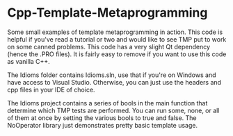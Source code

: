 Cpp-Template-Metaprogramming
============================

Some small examples of template metaprogramming in action. This code is helpful if you've read a tutorial or two and would like to see TMP put to work on some canned problems. This code has a very slight Qt dependency (hence the .PRO files). It is fairly easy to remove if you want to use this code as vanilla C++.

The Idioms folder contains Idioms.sln, use that if you're on Windows and have access to Visual Studio. Otherwise, you can just use the headers and cpp files in your IDE of choice. 

The Idioms project contains a series of bools in the main function that determine which TMP tests are performed. You can run some, none, or all of them at once by setting the various bools to true and false. The NoOperator library just demonstrates pretty basic template usage.